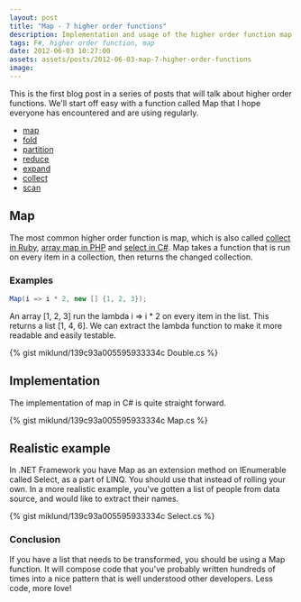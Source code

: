 ```yaml
---
layout: post
title: "Map - 7 higher order functions"
description: Implementation and usage of the higher order function map.
tags: F#, higher order function, map
date: 2012-06-03 10:27:00
assets: assets/posts/2012-06-03-map-7-higher-order-functions
image: 
---
```


This is the first blog post in a series of posts that will talk about higher order functions. We'll start off easy with a function called Map that I hope everyone has encountered and are using regularly.

* [map](/2012/06/03/map-7-higher-order-functions.html)
* [fold](/2012/06/06/fold-7-higher-order-functions.html)
* [partition](/2012/06/10/partition-7-higher-order-functions.html)
* [reduce](/2012/06/16/reduce-7-higher-order-functions.html)
* [expand](/2012/06/19/expand-7-higher-order-functions.html)
* [collect](/2012/06/21/collect-7-higher-order-functions.html)
* [scan](/2012/06/23/scan-7-higher-order-functions.html)

## Map

The most common higher order function is map, which is also called [collect in Ruby](http://www.ruby-doc.org/core-1.9.3/Array.html#method-i-collect), [array map in PHP](http://php.net/manual/en/function.array-map.php) and [select in C#](http://msdn.microsoft.com/en-us/library/bb548891.aspx). Map takes a function that is run on every item in a collection, then returns the changed collection.

### Examples

```csharp
Map(i => i * 2, new [] {1, 2, 3});
```

An array [1, 2, 3] run the lambda i => i * 2 on every item in the list. This returns a list [1, 4, 6]. We can extract the lambda function to make it more readable and easily testable.

{% gist miklund/139c93a005595933334c Double.cs %}

## Implementation

The implementation of map in C# is quite straight forward.

{% gist miklund/139c93a005595933334c Map.cs %}

## Realistic example

In .NET Framework you have Map as an extension method on IEnumerable<T> called Select, as a part of LINQ. You should use that instead of rolling your own. In a more realistic example, you've gotten a list of people from data source, and would like to extract their names.

{% gist miklund/139c93a005595933334c Select.cs %}

### Conclusion

If you have a list that needs to be transformed, you should be using a Map function. It will compose code that you've probably written hundreds of times into a nice pattern that is well understood other developers. Less code, more love!
